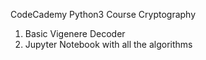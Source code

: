 CodeCademy Python3 Course Cryptography

1) Basic Vigenere Decoder
2) Jupyter Notebook with all the algorithms
